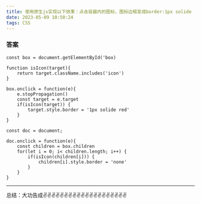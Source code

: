 ```yaml
---
title: 使用原生js实现以下效果：点击容器内的图标，图标边框变成border:1px solide red,点击空白处重置
date: 2023-05-09 10:50:24
tags: CSS
---
```


<meta name="referrer" content="no-referrer"/>


### 答案

```
const box = document.getElementById('box)

function isIcon(target){
    return target.className.includes('icon')
}

box.onclick = function(e){
    e.stopPropagation()
    const target = e.target
    if(isIcon(target)) {
        target.style.border = '1px solide red'
    }
}

const doc = document;

doc.onclick = function(e){
    const children = box.children
    for(let i = 0; i< children.length; i++) {
        if(isIcon(children[i])) {
            children[i].style.border = 'none'
        }
    }
}
```

---
总结：大功告成✌️✌️✌️✌️✌️✌️✌️✌️✌️✌️✌️✌️✌️✌️✌️✌️✌️✌️✌️✌️

